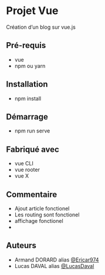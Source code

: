 # Projet Vue

Création d’un blog sur vue.js

## Pré-requis

- vue
- npm ou yarn


## Installation

- npm install 


## Démarrage

- npm run serve

## Fabriqué avec

- vue CLI
- vue rooter
- vue X

## Commentaire
- Ajout article fonctionel
- Les routing sont fonctionel
- affichage fonctionel
- 
## Auteurs
* Armand DORARD alias [@Ericar974](https://github.com/Ericar974)
* Lucas DAVAL alias [@LucasDaval](https://github.com/LucasDaval)

